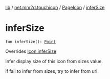[lib](../../index.md) / [net.mm2d.touchicon](../index.md) / [PageIcon](index.md) / [inferSize](./infer-size.md)

# inferSize

`fun inferSize(): `[`Point`](https://developer.android.com/reference/android/graphics/Point.html)

Overrides [Icon.inferSize](../-icon/infer-size.md)

Infer display size of this icon from sizes value.

if fail to infer from sizes, try to infer from url.

